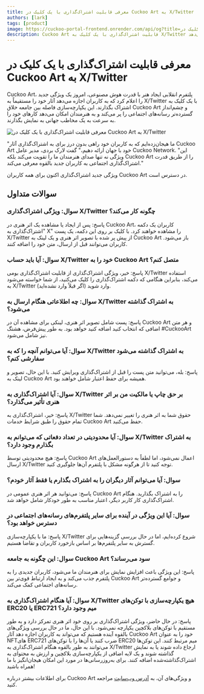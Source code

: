```yaml
---
title: معرفی قابلیت اشتراک‌گذاری با یک کلیک در Cuckoo Art به X/Twitter
authors: [lark]
tags: [product]
image: https://cuckoo-portal-frontend.onrender.com/api/og?title=معرفی قابلیت اشتراک‌گذاری با یک کلیک در Cuckoo Art به X/Twitter
description: Cuckoo Art قابلیت اشتراک‌گذاری با یک کلیک به X/Twitter را راه‌اندازی کرده است که به هنرمندان امکان می‌دهد آثار هنری تولید شده توسط هوش مصنوعی را به صورت جهانی به نمایش بگذارند. این ویژگی خلاقیت و رسانه‌های اجتماعی را به هم پیوند می‌دهد و دامنه دسترسی و تعامل جامعه را گسترش می‌دهد.
---
```


# معرفی قابلیت اشتراک‌گذاری با یک کلیک در Cuckoo Art به X/Twitter

Cuckoo Art، پلتفرم انقلابی ایجاد هنر با قدرت هوش مصنوعی، امروز یک ویژگی جدید را اعلام کرد که به کاربران اجازه می‌دهد آثار خود را مستقیماً به X/Twitter با یک کلیک به اشتراک بگذارند. این یکپارچه‌سازی فاصله بین جامعه خلاق Cuckoo Art و چشم‌انداز گسترده‌تر رسانه‌های اجتماعی را پر می‌کند و به هنرمندان امکان می‌دهد کارهای خود را به سرعت به یک مخاطب جهانی به نمایش بگذارند.

![معرفی قابلیت اشتراک‌گذاری با یک کلیک در Cuckoo Art به X/Twitter](https://cuckoo-network.b-cdn.net/cuckoo-art-x-twitter-sharing.webp "معرفی قابلیت اشتراک‌گذاری با یک کلیک در Cuckoo Art به X/Twitter")

"ما هیجان‌زده‌ایم که به کاربران خود راهی بدون درز برای به اشتراک‌گذاری آثار Cuckoo Art خود با جهان ارائه دهیم،" گفت لارک بردی، مدیر عامل Cuckoo Network. "این ویژگی نه تنها صدای هنرمندان ما را تقویت می‌کند بلکه Cuckoo Art را از طریق قدرت اشتراک‌گذاری اجتماعی به کاربران جدید بالقوه معرفی می‌کند."

ویژگی جدید اشتراک‌گذاری اکنون برای همه کاربران Cuckoo Art در دسترس است.

## سوالات متداول

### سوال: ویژگی اشتراک‌گذاری X/Twitter چگونه کار می‌کند؟

پاسخ: پس از ایجاد یا مشاهده یک اثر هنری در Cuckoo Art، کاربران یک دکمه "اشتراک‌گذاری به X" را مشاهده خواهند کرد. با کلیک بر روی این دکمه، یک پست X/Twitter از پیش پر شده با تصویر اثر هنری و یک لینک به Cuckoo Art باز می‌شود. کاربران می‌توانند قبل از ارسال، متن خود را اضافه کنند.

### سوال: آیا باید حساب X/Twitter خود را به Cuckoo Art متصل کنم؟

پاسخ: خیر، ویژگی اشتراک‌گذاری از قابلیت اشتراک‌گذاری بومی X/Twitter استفاده می‌کند، بنابراین هنگامی که دکمه اشتراک‌گذاری را کلیک می‌کنید، از شما خواسته می‌شود به X/Twitter وارد شوید (اگر قبلاً وارد نشده‌اید).

### سوال: چه اطلاعاتی هنگام ارسال به X/Twitter به اشتراک گذاشته می‌شود؟

پاسخ: پست شامل تصویر اثر هنری، لینکی برای مشاهده آن در Cuckoo Art و هر متن اضافی که انتخاب کنید اضافه کنید خواهد بود. به طور پیش‌فرض، هشتگ #CuckooArt نیز شامل می‌شود.

### سوال: آیا می‌توانم آنچه را که به X/Twitter به اشتراک گذاشته می‌شود سفارشی کنم؟

پاسخ: بله، می‌توانید متن پست را قبل از اشتراک‌گذاری ویرایش کنید. با این حال، تصویر و لینک به Cuckoo Art همیشه برای حفظ اعتبار شامل خواهند بود.

### سوال: آیا اشتراک‌گذاری به X/Twitter بر حق چاپ یا مالکیت من بر اثر هنری تأثیر می‌گذارد؟

پاسخ: خیر، اشتراک‌گذاری به X/Twitter حقوق شما به اثر هنری را تغییر نمی‌دهد. شما تمام حقوق را طبق شرایط خدمات Cuckoo Art حفظ می‌کنید.

### سوال: آیا محدودیتی در تعداد دفعاتی که می‌توانم به X/Twitter به اشتراک بگذارم وجود دارد؟

پاسخ: هیچ محدودیتی توسط Cuckoo Art اعمال نمی‌شود، اما لطفاً به دستورالعمل‌های ارسال X/Twitter توجه کنید تا از هرگونه مشکل با پلتفرم آن‌ها جلوگیری کنید.

### سوال: آیا می‌توانم آثار دیگران را به اشتراک بگذارم یا فقط آثار خودم؟

پاسخ: می‌توانید هر اثر هنری عمومی در Cuckoo Art را به اشتراک بگذارید. هنگام اشتراک‌گذاری کار کاربر دیگر، اعتبار مناسب به طور خودکار شامل خواهد شد.

### سوال: آیا این ویژگی در آینده برای سایر پلتفرم‌های رسانه‌های اجتماعی در دسترس خواهد بود؟

پاسخ: ما با یکپارچه‌سازی X/Twitter شروع کرده‌ایم، اما در حال بررسی گزینه‌هایی برای گسترش به سایر پلتفرم‌ها بر اساس بازخورد کاربران و تقاضا هستیم.

### سوال: این چگونه به جامعه Cuckoo Art سود می‌رساند؟

پاسخ: این ویژگی باعث افزایش نمایش برای هنرمندان ما می‌شود، کاربران جدیدی را به پلتفرم جذب می‌کند و به ایجاد ارتباط قوی‌تر بین Cuckoo Art و جوامع گسترده‌تر رسانه‌های اجتماعی کمک می‌کند.

### سوال: آیا هنگام اشتراک‌گذاری به X/Twitter هیچ یکپارچه‌سازی با توکن‌های ERC20 یا ERC721 میم وجود دارد؟

پاسخ: در حال حاضر، ویژگی اشتراک‌گذاری بر روی خود اثر هنری تمرکز دارد و به طور مستقیم با توکن‌های بلاکچین یکپارچه نمی‌شود. با این حال، ما در حال بررسی ویژگی‌های بالقوه آینده هستیم که می‌تواند به کاربران اجازه دهد آثار Cuckoo Art خود را به عنوان NFTهای ERC721 ضرب کنند یا آن‌ها را با توکن‌های ERC20 میم مرتبط کنند. این توکن‌ها می‌توانند به طور بالقوه هنگام اشتراک‌گذاری به X/Twitter ارجاع داده شوند یا به نمایش گذاشته شوند و یک لایه اضافی از یکپارچه‌سازی بلاکچین و ارزش به محتوای به اشتراک‌گذاشته‌شده اضافه کنند. برای به‌روزرسانی‌ها در مورد این امکان هیجان‌انگیز با ما همراه باشید!

برای اطلاعات بیشتر درباره Cuckoo Art و ویژگی‌های آن، به [آدرس وب‌سایت](https://cuckoo.network/portal/art) مراجعه کنید.
